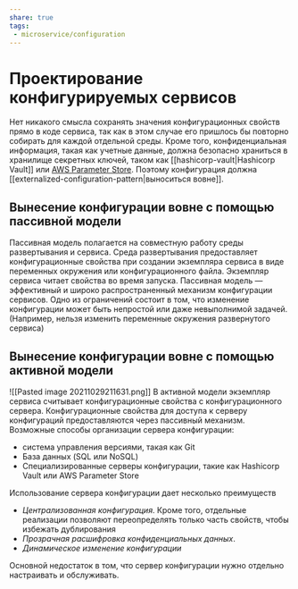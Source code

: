 ```yaml
---
share: true
tags:
 - microservice/configuration
---
```

# Проектирование конфигурируемых сервисов
Нет никакого смысла сохранять значения конфигурационных свойств прямо в коде сервиса, так как в этом случае его пришлось бы повторно собирать для каждой отдельной среды. Кроме того, конфиденциальная информация, такая как учетные данные, должна безопасно храниться в хранилище секретных ключей, таком как [[hashicorp-vault|Hashicorp Vault]] или [AWS Parameter Store](https://docs.aws.amazon.com/systems-manager/latest/userguide/systems-manager-parameter-store.html). Поэтому конфигурация должна [[externalized-configuration-pattern|выноситься вовне]].
## Вынесение конфигурации вовне с помощью пассивной модели
Пассивная модель полагается на совместную работу среды развертывания и сервиса. Среда развертывания предоставляет конфигурационные свойства при создании экземпляра сервиса в виде переменных окружения или конфигурационного файла. Экземпляр сервиса читает свойства во время запуска.
Пассивная модель — эффективный и широко распространенный механизм конфигурации сервисов. Одно из ограничений состоит в том, что изменение конфигурации может быть непростой или даже невыполнимой задачей. (Например, нельзя изменить переменные окружения развернутого сервиса)
## Вынесение конфигурации вовне с помощью активной модели
![[Pasted image 20211029211631.png]]
В активной модели экземпляр сервиса считывает конфигурационные свойства с конфигурационного сервера. Конфигурационные свойства для доступа к серверу конфигураций предоставляются через пассивный механизм.
Возможные способы организации сервера конфигурации:
- система управления версиями, такая как Git
- База данных (SQL или NoSQL)
- Специализированные серверы конфигурации, такие как Hashicorp Vault или AWS Parameter Store

Использование сервера конфигурации дает несколько преимуществ
- *Централизованная конфигурация*. Кроме того, отдельные реализации позволяют переопределять только часть свойств, чтобы избежать дублирования
- *Прозрачная расшифровка конфиденциальных данных*.
- *Динамическое изменение конфигурации*

Основной недостаток в том, что сервер конфигурации нужно отдельно настраивать и обслуживать.


